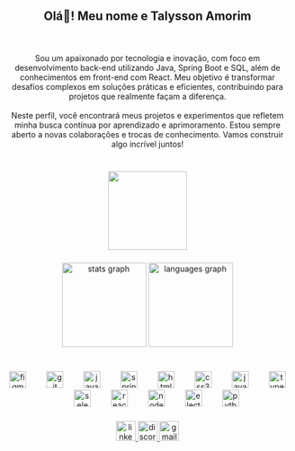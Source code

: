 <br clear="both">

<h2 align="center">Olá👋! Meu nome e Talysson Amorim</h2>

###

<br clear="both">

<p align="center">Sou um apaixonado por tecnologia e inovação, com foco em desenvolvimento back-end utilizando Java, Spring Boot e SQL, além de conhecimentos em front-end com React. Meu objetivo é transformar desafios complexos em soluções práticas e eficientes, contribuindo para projetos que realmente façam a diferença.<br><br>Neste perfil, você encontrará meus projetos e experimentos que refletem minha busca contínua por aprendizado e aprimoramento. Estou sempre aberto a novas colaborações e trocas de conhecimento. Vamos construir algo incrível juntos!</p>

###

<br clear="both">

<div align="center">
  <img height="140" src="https://i.pinimg.com/originals/e9/0e/6c/e90e6ced05e7e96a17cf66866b4031cd.gif"  />
</div>

###

<div align="center">
  <img src="https://github-readme-stats.vercel.app/api?username=TalyssonAmorim&hide_title=false&hide_rank=false&show_icons=true&include_all_commits=true&count_private=true&disable_animations=false&theme=gotham&locale=pt-br&hide_border=true" height="150" alt="stats graph"  />
  <img src="https://github-readme-stats.vercel.app/api/top-langs?username=TalyssonAmorim&locale=pt-br&hide_title=true&layout=compact&card_width=320&langs_count=5&theme=gotham&hide_border=true" height="150" alt="languages graph"  />
</div>

###

<br clear="both">

<div align="center">
  <img src="https://cdn.jsdelivr.net/gh/devicons/devicon/icons/figma/figma-original.svg" height="30" alt="figma logo"  />
  <img width="28" />
  <img src="https://cdn.jsdelivr.net/gh/devicons/devicon/icons/git/git-original.svg" height="30" alt="git logo"  />
  <img width="28" />
  <img src="https://cdn.jsdelivr.net/gh/devicons/devicon/icons/java/java-original.svg" height="30" alt="java logo"  />
  <img width="28" />
  <img src="https://cdn.jsdelivr.net/gh/devicons/devicon/icons/spring/spring-original.svg" height="30" alt="spring logo"  />
  <img width="28" />
  <img src="https://cdn.jsdelivr.net/gh/devicons/devicon/icons/html5/html5-original.svg" height="30" alt="html5 logo"  />
  <img width="28" />
  <img src="https://cdn.jsdelivr.net/gh/devicons/devicon/icons/css3/css3-original.svg" height="30" alt="css3 logo"  />
  <img width="28" />
  <img src="https://cdn.jsdelivr.net/gh/devicons/devicon/icons/javascript/javascript-original.svg" height="30" alt="javascript logo"  />
  <img width="28" />
  <img src="https://cdn.jsdelivr.net/gh/devicons/devicon/icons/typescript/typescript-original.svg" height="30" alt="typescript logo"  />
  <img width="28" />
  <img src="https://cdn.jsdelivr.net/gh/devicons/devicon/icons/selenium/selenium-original.svg" height="30" alt="selenium logo"  />
  <img width="28" />
  <img src="https://cdn.jsdelivr.net/gh/devicons/devicon/icons/react/react-original.svg" height="30" alt="react logo"  />
  <img width="28" />
  <img src="https://cdn.jsdelivr.net/gh/devicons/devicon/icons/nodejs/nodejs-original.svg" height="30" alt="nodejs logo"  />
  <img width="28" />
  <img src="https://cdn.jsdelivr.net/gh/devicons/devicon/icons/electron/electron-original.svg" height="30" alt="electron logo"  />
  <img width="28" />
  <img src="https://cdn.jsdelivr.net/gh/devicons/devicon/icons/python/python-original.svg" height="30" alt="python logo"  />
</div>

###

<div align="center">
  <a href="https://www.linkedin.com/in/talysson-amorim/" target="_blank">
    <img src="https://img.shields.io/static/v1?message=LinkedIn&logo=linkedin&label=&color=0077B5&logoColor=white&labelColor=&style=for-the-badge" height="35" alt="linkedin logo"  />
  </a>
  <a href="https://discord.gg/v3wrgDNu" target="_blank">
    <img src="https://img.shields.io/static/v1?message=Discord&logo=discord&label=&color=000&logoColor=white&labelColor=&style=for-the-badge" height="35" alt="discord logo"  />
  </a>
  <a href="mailto:talysson.dra@gmail.com" target="_blank">
    <img src="https://img.shields.io/static/v1?message=Gmail&logo=gmail&label=&color=cf0e0e&logoColor=white&labelColor=&style=for-the-badge" height="35" alt="gmail logo"  />
  </a>
</div>

